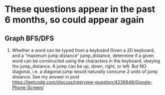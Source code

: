 # These questions appear in the past 6 months, so could appear again
## Graph BFS/DFS
1. Whether a word can be typed from a keyboard
  Given a 2D keyboard, and a “maximum jump distance” jump_distance, determine if a given word can be constructed using the characters in the keyboard, obeying the jump_distance. A jump can be up, down, right, or left. But NO diagonal, i.e. a diagonal jump would naturally consume 2 units of jump distance. See my answer in post https://leetcode.com/discuss/interview-question/4236648/Google-Phone-Screen/


